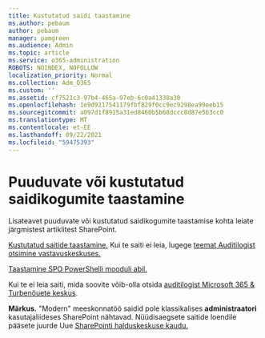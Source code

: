 ```yaml
---
title: Kustutatud saidi taastamine
ms.author: pebaum
author: pebaum
manager: pamgreen
ms.audience: Admin
ms.topic: article
ms.service: o365-administration
ROBOTS: NOINDEX, NOFOLLOW
localization_priority: Normal
ms.collection: Adm_O365
ms.custom: ''
ms.assetid: cf7521c3-97b4-465a-97eb-6c0a41338a30
ms.openlocfilehash: 1e9d9217541179fbf829f0cc9ec9298ea99eeb15
ms.sourcegitcommit: a097d1f8915a31ed8460b5b68dccc8d87e563cc0
ms.translationtype: MT
ms.contentlocale: et-EE
ms.lasthandoff: 09/22/2021
ms.locfileid: "59475393"
---
```

# <a name="recover-missing-or-deleted-site-collections"></a>Puuduvate või kustutatud saidikogumite taastamine

Lisateavet puuduvate või kustutatud saidikogumite taastamise kohta leiate järgmistest artiklitest SharePoint.

[Kustutatud saitide taastamine.](https://docs.microsoft.com/sharepoint/restore-deleted-site-collection) Kui te saiti ei leia, lugege [teemat Auditilogist otsimine vastavuskeskuses.](https://docs.microsoft.com/microsoft-365/compliance/search-the-audit-log-in-security-and-compliance)


[Taastamine SPO PowerShelli mooduli abil.](https://support.office.com/article/Introduction-to-the-SharePoint-Online-Management-Shell-C16941C3-19B4-4710-8056-34C034493429)

Kui te ei leia saiti, mida soovite võib-olla otsida [auditilogist Microsoft 365 &amp; Turbenõuete keskus](https://docs.microsoft.com/microsoft-365/compliance/search-the-audit-log-in-security-and-compliance).

**Märkus.** "Modern" meeskonnatöö saidid pole klassikalises **administraatori** kasutajaliideses SharePoint nähtavad. Nüüdisaegsete saitide loendile pääsete juurde Uue [SharePointi halduskeskuse kaudu.](https://docs.microsoft.com/sharepoint/get-started-new-admin-center)


